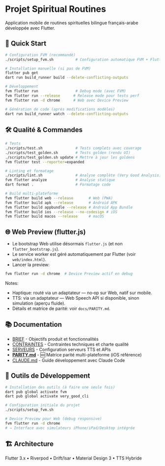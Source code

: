 # Projet Spiritual Routines

Application mobile de routines spirituelles bilingue français-arabe développée avec Flutter.

## 🚀 Quick Start

```bash
# Configuration FVM (recommandé)
./scripts/setup_fvm.sh          # Configuration automatique FVM + Flutter 3.32.8

# Installation manuelle (si pas de FVM)
flutter pub get
dart run build_runner build --delete-conflicting-outputs

# Développement
fvm flutter run                 # Debug mode (avec FVM)
fvm flutter run --release      # Release mode pour tests perf
fvm flutter run -d chrome      # Web avec Device Preview

# Génération de code (après modifications modèles)
dart run build_runner watch --delete-conflicting-outputs
```

## 🛠 Qualité & Commandes

```bash
# Tests
./scripts/test.sh               # Tests complets avec coverage
./scripts/test_golden.sh        # Tests golden (rendu UI)
./scripts/test_golden.sh update # Mettre à jour les goldens
fvm flutter test --reporter=expanded

# Linting et formatage
./scripts/lint.sh               # Analyse complète (Very Good Analysis)
fvm flutter analyze             # Analyse statique
dart format .                   # Formatage code

# Build multi-plateforme
fvm flutter build web --release       # Web (PWA)
fvm flutter build apk --release       # Android APK
fvm flutter build appbundle --release # Android App Bundle  
fvm flutter build ios --release --no-codesign # iOS
fvm flutter build macos --release     # macOS
```

## 🌐 Web Preview (flutter.js)

- Le bootstrap Web utilise désormais `flutter.js` (et non `flutter_bootstrap.js`).
- Le service worker est géré automatiquement par Flutter (voir `web/index.html`).
- Lancer la preview:

```bash
fvm flutter run -d chrome  # Device Preview actif en debug
```

Notes:
- Haptique: routé via un adaptateur — no‑op sur Web, natif sur mobile.
- TTS: via un adaptateur — Web Speech API si disponible, sinon simulation (aperçu fluide).
- Détails et matrice de parité: voir `docs/PARITY.md`.

## 📚 Documentation

- [BRIEF](docs/BRIEF.md) - Objectifs produit et fonctionnalités
- [CONTRAINTES](docs/CONTRAINTES.md) - Contraintes techniques et charte qualité
- [SERVEURS](docs/SERVEURS.md) - Configuration serveurs TTS et APIs
- [**PARITY.md**](docs/PARITY.md) - 🆕 Matrice parité multi-plateforme (iOS référence)
- [CLAUDE.md](CLAUDE.md) - Guide développement avec Claude Code

## 🔧 Outils de Développement

```bash
# Installation des outils (à faire une seule fois)
dart pub global activate fvm
dart pub global activate very_good_cli

# Configuration initiale du projet
./scripts/setup_fvm.sh

# Device Preview pour Web (debug responsive)
fvm flutter run -d chrome
# → Interface avec simulateurs iPhone/iPad/Desktop intégrée
```

## 🏗 Architecture

Flutter 3.x • Riverpod • Drift/Isar • Material Design 3 • TTS Hybride
